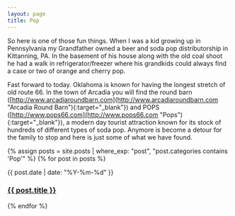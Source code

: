 ```yaml
---
layout: page
title: Pop
---
```


So here is one of those fun things.  When I was a kid growing up in Pennsylvania my Grandfather owned a beer and soda pop distributorship in Kittanning, PA.  In the basement of his house along with the old coal shoot he had a walk in refrigerator/freezer where his grandkids could always find a case or two of orange and cherry pop. 

Fast forward to today.  Oklahoma is known for having the longest stretch of old route 66.  In the town of Arcadia you will find the round barn ([http://www.arcadiaroundbarn.com](http://www.arcadiaroundbarn.com "Arcadia Round Barn"){:target="_blank"}) and POPS ([http://www.pops66.com](http://www.pops66.com "Pops"){:target="_blank"}), a modern day tourist attraction known for its stock of hundreds of different types of soda pop.  Anymore is become a detour for the family to stop and here is just some of what we have found.

{% assign posts = site.posts | where_exp: "post", "post.categories contains 'Pop'" %}
{% for post in posts %}
  <p>
    {{ post.date | date: "%Y-%m-%d" }}
    <h3>
      <a href="{{ post.url }}">
        {{ post.title }}
      </a>
    </h3>
  </p>
{% endfor %}
